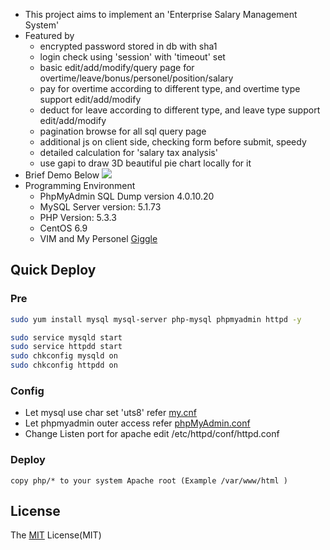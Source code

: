 - This project aims to implement an 'Enterprise Salary Management System'
- Featured by
    - encrypted password stored in db with sha1
    - login check using 'session' with 'timeout' set
    - basic edit/add/modify/query page for overtime/leave/bonus/personel/position/salary
    - pay for overtime according to different type, and overtime type support edit/add/modify
    - deduct for leave according to different type, and leave type support edit/add/modify
    - pagination browse for all sql query page
    - additional js on client side, checking form before submit, speedy
    - detailed calculation for 'salary tax analysis'
    - use gapi to draw 3D beautiful pie chart locally for it
- Brief Demo Below
![](https://github.com/xiangp126/jear/blob/master/gif/jear.gif)
- Programming Environment
    - PhpMyAdmin SQL Dump version 4.0.10.20
    - MySQL Server version: 5.1.73
    - PHP Version: 5.3.3
    - CentOS 6.9
    - VIM and My Personel [Giggle](https://github.com/xiangp126/Giggle)

## Quick Deploy
### Pre
```bash
sudo yum install mysql mysql-server php-mysql phpmyadmin httpd -y

sudo service mysqld start
sudo service httpdd start
sudo chkconfig mysqld on
sudo chkconfig httpdd on

```
### Config
- Let mysql use char set 'uts8' refer [my.cnf](https://github.com/xiangp126/Jear/blob/master/config/my.cnf)
- Let phpmyadmin outer access refer [phpMyAdmin.conf](https://github.com/xiangp126/Jear/blob/master/config/phpMyAdmin.conf)
- Change Listen port for apache edit /etc/httpd/conf/httpd.conf

### Deploy
```
copy php/* to your system Apache root (Example /var/www/html )
```

## License
The [MIT](https://github.com/xiangp126/jear/blob/master/LICENSE.txt) License(MIT)

